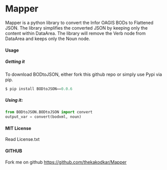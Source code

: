 # Mapper

Mapper is a python library to convert the Infor OAGIS BODs to Flattened JSON.
The library simplifies the converted JSON by keeping only the content within DataArea.
The library will remove the Verb node from DataArea and keeps only the Noun node.

#### Usage

##### Getting it
To download BODtoJSON, either fork this github repo or simply use Pypi via pip.
```python
$ pip install BODtoJSON==0.0.6
```
##### Using it:
```python
from BODtoJSON.BODtoJSON import convert
output_var = convert(bodxml, noun)
```

#### MIT License
Read License.txt

#### GITHUB
Fork me on github https://github.com/thekakodkar/Mapper